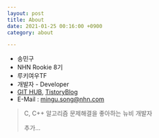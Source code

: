 ```yaml
---
layout: post
title: About
date: 2021-01-25 00:16:00 +0900
category: about

---
```


- 송민구
- NHN Rookie 8기
- 루키여우TF
- 개발자 - Developer
- [GIT HUB][git_link], [TistoryBlog][tistory]
- E-Mail : mingu.song@nhn.com

> C, C++ 알고리즘 문제해결을 좋아하는 뉴비 개발자
>
> 추가...

[git_link]: https://github.com/MingNine9999
[tistory]: https://mingnine9999.tistory.com/

